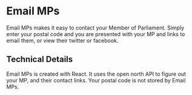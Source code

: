 # Email MPs
Email MPs makes it easy to contact your Member of Parliament. Simply enter your postal code and you are presented with your MP and links to email them, or view their twitter or facebook.

## Technical Details
Email MPs is created with React. It uses the open north API to figure out your MP, and their contact links. Your postal code is not stored by Email MPs.